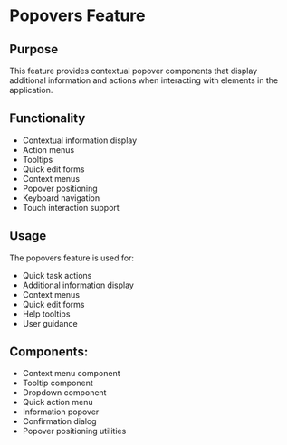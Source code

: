 # Popovers Feature

## Purpose

This feature provides contextual popover components that display additional information and actions when interacting with elements in the application.

## Functionality

- Contextual information display
- Action menus
- Tooltips
- Quick edit forms
- Context menus
- Popover positioning
- Keyboard navigation
- Touch interaction support

## Usage

The popovers feature is used for:

- Quick task actions
- Additional information display
- Context menus
- Quick edit forms
- Help tooltips
- User guidance

## Components:

- Context menu component
- Tooltip component
- Dropdown component
- Quick action menu
- Information popover
- Confirmation dialog
- Popover positioning utilities
